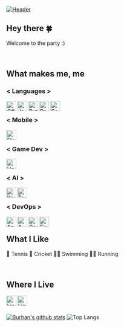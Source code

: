 [![Header](https://brhn.dev/site_images/HeaderImageShort.jpg)][site]

## Hey there &#127808;
Welcome to the party :)

<br>

## What makes me, me

### < Languages >
 <img align="left" alt="C#" width="26px" src="https://upload.wikimedia.org/wikipedia/commons/0/0d/C_Sharp_wordmark.svg" />
 <img align="left" alt="Java" width="26px" src="https://upload.wikimedia.org/wikipedia/en/3/30/Java_programming_language_logo.svg" />
 <img align="left" alt="Python" width="26px" src="https://upload.wikimedia.org/wikipedia/commons/c/c3/Python-logo-notext.svg" />
 <img align="left" alt="Dart" width="26px" src="https://www.vectorlogo.zone/logos/dartlang/dartlang-icon.svg" />
 <img align="left" alt="C++" width="26px" src="https://upload.wikimedia.org/wikipedia/commons/1/18/ISO_C%2B%2B_Logo.svg" />

<br>

### < Mobile >
 <img align="left" alt="Flutter" width="26px" src="https://www.vectorlogo.zone/logos/flutterio/flutterio-icon.svg" />

<br>

### < Game Dev >
 <img align="left" alt="Unity" width="26px" src="https://www.vectorlogo.zone/logos/unity3d/unity3d-icon.svg" />

<br>

### < AI >
 <img align="left" alt="Keras" height="26px" src="https://upload.wikimedia.org/wikipedia/commons/a/ae/Keras_logo.svg" />
 <img align="left" alt="TensorFlow" width="26px" src="https://www.vectorlogo.zone/logos/tensorflow/tensorflow-icon.svg" />

<br>

### < DevOps >
 <img align="left" alt="Azure" height="26px" src="https://www.vectorlogo.zone/logos/microsoft_azure/microsoft_azure-icon.svg" />
 <img align="left" alt="AWS" height="26px" src="https://www.vectorlogo.zone/logos/amazon_aws/amazon_aws-icon.svg" />
 <img align="left" alt="GoogleCloud" height="26px" src="https://www.vectorlogo.zone/logos/google_cloud/google_cloud-icon.svg" />
 <img align="left" alt="Firebase" height="26px" src="https://www.vectorlogo.zone/logos/firebase/firebase-icon.svg" />

<br>

## What I Like
 :tennis: Tennis
 :cricket_game: Cricket
 :swimming_man: Swimming
 :running_man: Running
 
<br>

## Where I Live
 <a href = "https://www.linkedin.com/in/burhanhaq/"><img align="left" alt="LinkedIn" height="26px" src="https://www.vectorlogo.zone/logos/linkedin/linkedin-icon.svg" /> </a>
 <a href = "https://play.google.com/store/apps/developer?id=brhn.dev"><img align="left" alt="LinkedIn" height="26px" src="https://www.vectorlogo.zone/logos/google_play/google_play-icon.svg" /> </a>

<br>
<br>

[![Burhan's github stats](https://github-readme-stats.vercel.app/api?username=burhanhaq&hide=contribs,issues&count_private=true&theme=calm)](https://github.com/anuraghazra/github-readme-stats) ![Top Langs](https://github-readme-stats.vercel.app/api/top-langs/?username=burhanhaq&layout=compact&theme=calm&hide=Objective-C,Swift,ShaderLab,HLSL)

<!-- Links to social media accounts -->

[twitter]: https://twitter.com/quecifi
[linkedin]: https://www.linkedin.com/in/burhanhaq/
[site]: https://brhn.dev
[googleplay]: https://play.google.com/store/apps/developer?id=brhn.dev


<!--
**burhanhaq/burhanhaq** is a ✨ _special_ ✨ repository because its `README.md` (this file) appears on your GitHub profile.

Here are some ideas to get you started:

- 🔭 I’m currently working on ...
- 🌱 I’m currently learning ...
- 👯 I’m looking to collaborate on ...
- 🤔 I’m looking for help with ...
- 💬 Ask me about ...
- 📫 How to reach me: ...
- 😄 Pronouns: ...
- ⚡ Fun fact: ...



![Lang](https://img.shields.io/badge/Lang-Dart-informational?style=flat-square&logo=<Lang>&logoColor=white&color=red)
![OS](https://img.shields.io/badge/OS-Win-informational?style=flat-square&logo=<OW>&logoColor=white&color=red)

githubemojis: https://github.com/ikatyang/emoji-cheat-sheet/blob/master/README.md
emojis: https://emojipedia.org/emoji/
html emoji icons: https://www.fileformat.info/index.htm
logos: https://www.vectorlogo.zone/

-->

